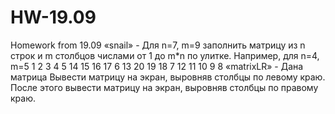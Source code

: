 # HW-19.09
Homework from 19.09
«snail» - Для n=7, m=9 заполнить матрицу из n строк и m столбцов числами от 1 до m*n по улитке.
          Например, для n=4, m=5
          1 2 3 4 5
          14 15 16 17 6
          13 20 19 18 7
          12 11 10 9 8
«matrixLR» - Дана матрица
             Вывести матрицу на экран, выровняв столбцы по левому краю.
             После этого вывести матрицу на экран, выровняв столбцы по правому краю.
